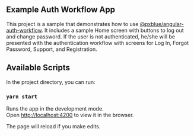 ## Example Auth Workflow App

This project is a sample that demonstrates how to use [@pxblue/angular-auth-workflow](https://www.npmjs.com/package/@pxblue/angular-auth-workflow). It includes a sample Home screen with buttons to log out and change password. If the user is not authenticated, he/she will be presented with the authentication workflow with screens for Log In, Forgot Password, Support, and Registration.

## Available Scripts

In the project directory, you can run:

### `yarn start`

Runs the app in the development mode.<br />
Open [http://localhost:4200](http://localhost:4200) to view it in the browser.

The page will reload if you make edits.<br />
